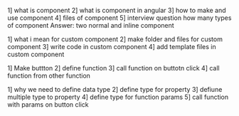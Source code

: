 1] what is component 
2] what is component in angular
3] how to make and use component
4] files of component
5] interview question
how many types of component 
Answer: two normal and inline component 

1] what i mean for custom component
2] make folder and files for custom component 
3] write code in custom component 
4] add template files in custom component


1] Make buttton
2] define function
3] call function on buttotn click
4] call function from other function

1] why we need to define data type 
2] define type for property
3] defiune multiple type to property
4] define type for function params 
5] call function with params on button click


